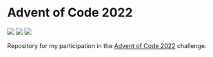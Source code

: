 # Advent of Code 2022

![](https://img.shields.io/badge/Day%20📅-12-blue)
![](https://img.shields.io/badge/Stars%20⭐-22-yellow)
![](https://img.shields.io/badge/Days%20Completed%20✅-11-darkgreen)

Repository for my participation in the [Advent of Code 2022](https://adventofcode.com/2022) challenge.
